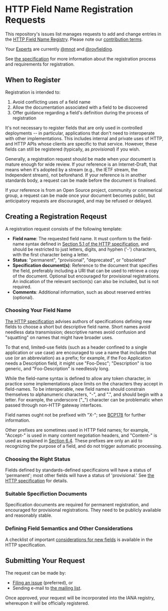 # HTTP Field Name Registration Requests

This repository's issues list manages requests to add and change entries in the [HTTP Field Name Registry](https://www.iana.org/assignments/http-fields/). Please note our [contribution terms](.github/CONTRIBUTING.md).

Your [Experts](https://tools.ietf.org/html/rfc8126#section-4.6) are currently [@mnot](https://github.com/royfielding) and [@royfielding](https://github.com/royfielding).

See [the specification](https://www.ietf.org/archive/id/draft-ietf-httpbis-semantics-19.html#name-field-extensibility) for more information about the registration process and requirements for registration.

## When to Register

Registration is intended to:

1. Avoid conflicting uses of a field name
2. Allow the documentation associated with a field to be discovered
3. Offer guidance regarding a field's definition during the process of registration

It's not necessary to register fields that are only used in controlled deployments -- in particular, applications that don't need to interoperate with other implementations. This includes internal and private uses of HTTP, and HTTP APIs whose clients are specific to that service. However, these fields can still be registered (typically, as _provisional_) if you wish.

Generally, a registration request should be made when your document is mature enough for wide review. If your reference is an Internet-Draft, that means when it's adopted by a stream (e.g., the IETF stream, the Independent stream), not beforehand. If your reference is in another standards body, a request can be made before the document is finalised.

If your reference is from an Open Source project, community or commerical group, a request can be made once your document becomes public, but anticipatory requests are discouraged, and may be refused or delayed.

## Creating a Registration Reqeust

A registration request consists of the following template:

* **Field name**: The requested field name. It must conform to the field-name syntax defined in [Section 5.1 of the HTTP specification](https://httpwg.org/http-core/draft-ietf-httpbis-semantics-latest.html#fields.names), and should be restricted to just letters, digits, and hyphen ('-') characters, with the first character being a letter.
* **Status**: "permanent", "provisional", "deprecated", or "obsoleted"
* **Specification document(s)**: Reference to the document that specifies the field, preferably including a URI that can be used to retrieve a copy of the document. Optional but encouraged for provisional registrations. An indication of the relevant section(s) can also be included, but is not required.
* **Comments**: Additional information, such as about reserved entries (optional).

### Choosing Your Field Name

[The HTTP specification](https://httpwg.org/http-core/draft-ietf-httpbis-semantics-latest.html#considerations.for.new.field.names) advises authors of specifications defining new fields to choose a short but descriptive field name. Short names avoid needless data transmission; descriptive names avoid confusion and "squatting" on names that might have broader uses.

To that end, limited-use fields (such as a header confined to a single application or use case) are encouraged to use a name that includes that use (or an abbreviation) as a prefix; for example, if the Foo Application needs a Description field, it might use "Foo-Desc"; "Description" is too generic, and "Foo-Description" is needlessly long.

While the field-name syntax is defined to allow any token character, in practice some implementations place limits on the characters they accept in field-names. To be interoperable, new field names should constrain themselves to alphanumeric characters, "-", and ".", and should begin with a letter. For example, the underscore ("_") character can be problematic when passed through non-HTTP gateway interfaces.

Field names ought not be prefixed with "X-"; see [BCP178](https://www.rfc-editor.org/rfc/rfc6648.html) for further information.

Other prefixes are sometimes used in HTTP field names; for example, "Accept-" is used in many content negotiation headers, and "Content-" is used as explained in [Section 6.4](https://httpwg.org/http-core/draft-ietf-httpbis-semantics-latest.html#content). These prefixes are only an aid to recognizing the purpose of a field, and do not trigger automatic processing.

### Choosing the Right Status

Fields defined by standards-defined specificaions will have a status of 'permanent'; most other fields will have a status of 'provisional.' See [the HTTP specification](https://httpwg.org/http-core/draft-ietf-httpbis-semantics-latest.html#fields.registry) for details.

### Suitable Specifiction Documents

Specification documents are required for permanent registration, and encouraged for provisional registrations. They need to be publicly available and reasonably stable. 

### Defining Field Semantics and Other Considerations

A checklist of important [considerations for new fields](https://httpwg.org/http-core/draft-ietf-httpbis-semantics-latest.html#considerations.for.new.fields) is available in the HTTP specification.

## Submitting Your Request

The request can be made by:

* [Filing an issue](https://github.com/protocol-registries/http-fields/issues/new/choose) (preferred), or
* Sending e-mail to [the mailing list](ietf-http-wg@w3.org).

Once approved, your request will be incorporated into the IANA registry, whereupon it will be officially registered.
